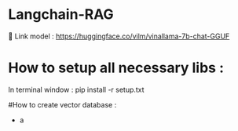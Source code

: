 # Langchain-RAG
🔗 Link model : https://huggingface.co/vilm/vinallama-7b-chat-GGUF

# How to setup all necessary libs : 
In terminal window : pip install -r setup.txt

#How to create vector database :
- a
